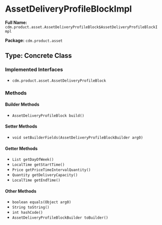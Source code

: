 # AssetDeliveryProfileBlockImpl

**Full Name:** `cdm.product.asset.AssetDeliveryProfileBlock$AssetDeliveryProfileBlockImpl`

**Package:** `cdm.product.asset`

## Type: Concrete Class

### Implemented Interfaces

- `cdm.product.asset.AssetDeliveryProfileBlock`

### Methods

#### Builder Methods

- `AssetDeliveryProfileBlock build()`

#### Setter Methods

- `void setBuilderFields(AssetDeliveryProfileBlockBuilder arg0)`

#### Getter Methods

- `List getDayOfWeek()`
- `LocalTime getStartTime()`
- `Price getPriceTimeIntervalQuantity()`
- `Quantity getDeliveryCapacity()`
- `LocalTime getEndTime()`

#### Other Methods

- `boolean equals(Object arg0)`
- `String toString()`
- `int hashCode()`
- `AssetDeliveryProfileBlockBuilder toBuilder()`

